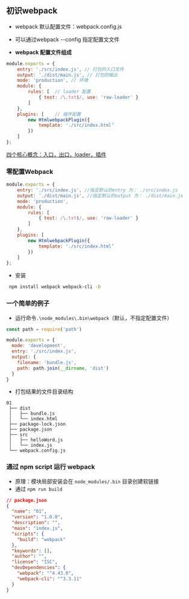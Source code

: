 ## 初识webpack

- webpack 默认配置文件：webpack.config.js
- 可以通过webpack --config 指定配置⽂文件

- **webpack 配置文件组成**

```js
module.exports = {
    entry: './src/index.js', // 打包的入口文件
    output: './dist/main.js', // 打包的输出
    mode: 'production', // 环境
    module: {
        rules: [  // loader 配置
            { test: /\.txt$/, use: 'raw-loader' }
        ]
    },
    plugins: [    // 插件配置
        new HtmlwebpackPlugin({
            template: './src/index.html’
        })
    ]
};
```

[四个核心概念：入口，出口，loader，插件](https://www.webpackjs.com/concepts/)

### 零配置Webpack

```js
module.exports = {
    entry: './src/index.js', //指定默认的entry 为： ./src/index.js
    output: './dist/main.js', //指定默认的output 为： ./dist/main.js
    mode: 'production',
    module: {
        rules: [
            { test: /\.txt$/, use: 'raw-loader' }
        ]
    },
    plugins: [
        new HtmlwebpackPlugin({
            template: './src/index.html’
        })
    ]
};
```

- 安装

```sh
 npm install webpack webpack-cli -D
```

### 一个简单的例子

- 运行命令`.\node_modules\.bin\webpack`（默认，不指定配置文件）

```js
const path = require('path')

module.exports = {
  mode: 'development',
  entry: './src/index.js',
  output: {
    filename: 'bundle.js',
    path: path.join(__dirname, 'dist')
  }
}
```

- 打包结果的文件目录结构

```
01
 ├── dist
 │   ├── bundle.js
 │   └── index.html
 ├── package-lock.json
 ├── package.json
 ├── src
 │   ├── helloWord.js
 │   └── index.js
 └── webpack.config.js
```

### 通过 npm script 运行 webpack

- 原理：模块局部安装会在 `node_modules/.bin` 目录创建软链接
- 通过 `npm run build` 

```json
// package.json
{
  "name": "01",
  "version": "1.0.0",
  "description": "",
  "main": "index.js",
  "scripts": {
    "build": "webpack"
  },
  "keywords": [],
  "author": "",
  "license": "ISC",
  "devDependencies": {
    "webpack": "^4.43.0",
    "webpack-cli": "^3.3.11"
  }
}

```